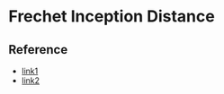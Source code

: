 # Frechet Inception Distance

## Reference
- [link1](https://github.com/mseitzer/pytorch-fid/blob/master/fid_score.py)
- [link2](https://github.com/NVlabs/stylegan2/blob/master/metrics/frechet_inception_distance.py)

